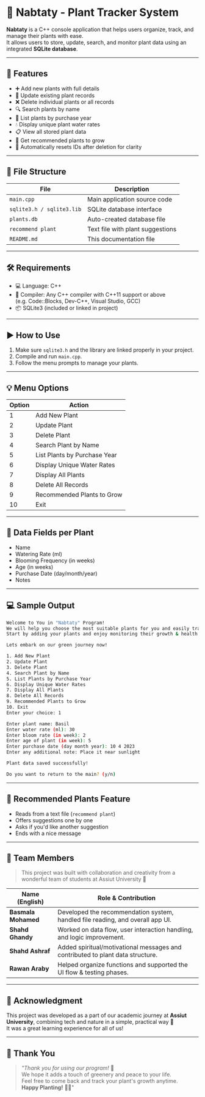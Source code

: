 # 🌿 Nabtaty - Plant Tracker System

**Nabtaty** is a C++ console application that helps users organize, track, and manage their plants with ease.  
It allows users to store, update, search, and monitor plant data using an integrated **SQLite database**.

---

## 🌱 Features

- ➕ Add new plants with full details  
- 📝 Update existing plant records  
- ❌ Delete individual plants or all records  
- 🔍 Search plants by name  
- 📆 List plants by purchase year  
- 💧 Display unique plant water rates  
- 📋 View all stored plant data  
- 🌿 Get recommended plants to grow  
- 🔄 Automatically resets IDs after deletion for clarity  

---

## 📂 File Structure

| File | Description |
|------|-------------|
| `main.cpp` | Main application source code |
| `sqlite3.h / sqlite3.lib` | SQLite database interface |
| `plants.db` | Auto-created database file |
| `recommend plant` | Text file with plant suggestions |
| `README.md` | This documentation file |

---

## 🛠️ Requirements

- 💻 Language: C++  
- 🧠 Compiler: Any C++ compiler with C++11 support or above  
  (e.g. Code::Blocks, Dev-C++, Visual Studio, GCC)  
- 📦 SQLite3 (included or linked in project)  

---

## ▶️ How to Use

1. Make sure `sqlite3.h` and the library are linked properly in your project.  
2. Compile and run `main.cpp`.  
3. Follow the menu prompts to manage your plants.

---

## 💡 Menu Options

| Option | Action |
|--------|--------|
| 1 | Add New Plant |
| 2 | Update Plant |
| 3 | Delete Plant |
| 4 | Search Plant by Name |
| 5 | List Plants by Purchase Year |
| 6 | Display Unique Water Rates |
| 7 | Display All Plants |
| 8 | Delete All Records |
| 9 | Recommended Plants to Grow |
| 10 | Exit |


---

## 📑 Data Fields per Plant

- Name  
- Watering Rate (ml)  
- Blooming Frequency (in weeks)  
- Age (in weeks)  
- Purchase Date (day/month/year)  
- Notes
  
---
## 💻 Sample Output

```bash
Welcome to You in "Nabtaty" Program!
We will help you choose the most suitable plants for you and easily track their status
Start by adding your plants and enjoy monitoring their growth & health to create a thriving natural environment

Lets embark on our green journey now!

1. Add New Plant  
2. Update Plant  
3. Delete Plant  
4. Search Plant by Name  
5. List Plants by Purchase Year  
6. Display Unique Water Rates  
7. Display All Plants  
8. Delete All Records  
9. Recommended Plants to Grow  
10. Exit  
Enter your choice: 1

Enter plant name: Basil  
Enter water rate (ml): 30  
Enter bloom rate (in week): 2  
Enter age of plant (in week): 5  
Enter purchase date (day month year): 10 4 2023  
Enter any additional note: Place it near sunlight  

Plant data saved successfully!

Do you want to return to the main? (y/n)
```
---

## 🌸 Recommended Plants Feature

- Reads from a text file (`recommend plant`)
- Offers suggestions one by one
- Asks if you'd like another suggestion
- Ends with a nice message

---

## 👥 Team Members

> This project was built with collaboration and creativity from a wonderful team of students at Assiut University 💚

| Name (English)     | Role & Contribution                                                                 |
|--------------------|--------------------------------------------------------------------------------------|
| **Basmala Mohamed** | Developed the recommendation system, handled file reading, and overall app UI.     |
| **Shahd Ghandy**    | Worked on data flow, user interaction handling, and logic improvement.              |
| **Shahd Ashraf**    | Added spiritual/motivational messages and contributed to plant data structure.      |
| **Rawan Araby**     | Helped organize functions and supported the UI flow & testing phases.               |

---

## 🔖 Acknowledgment

This project was developed as a part of our academic journey at **Assiut University**, combining tech and nature in a simple, practical way 🌿  
It was a great learning experience for all of us!

---

## 💚 Thank You

> _"Thank you for using our program!_ 🌱  
> We hope it adds a touch of greenery and peace to your life.  
> Feel free to come back and track your plant's growth anytime.  
> **Happy Planting!** 🍃🌼"

